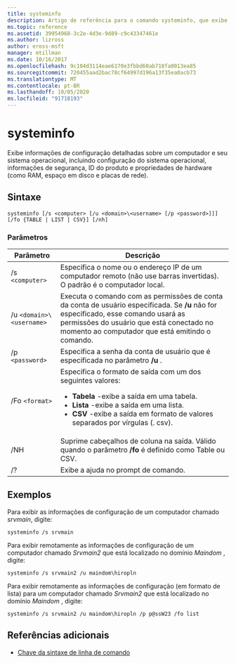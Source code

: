 ```yaml
---
title: systeminfo
description: Artigo de referência para o comando systeminfo, que exibe informações detalhadas de configuração sobre um computador e seu sistema operacional, incluindo configuração do sistema operacional, informações de segurança, ID do produto e propriedades de hardware (como RAM, espaço em disco e placas de rede).
ms.topic: reference
ms.assetid: 39954968-3c2e-4d3e-9d89-c9c43347461e
ms.author: lizross
author: eross-msft
manager: mtillman
ms.date: 10/16/2017
ms.openlocfilehash: 9c104d3114eae6170e3fbbd60ab718fa0013ea85
ms.sourcegitcommit: 720455aad2bac78cf64997d196a13f35ea0acb73
ms.translationtype: MT
ms.contentlocale: pt-BR
ms.lasthandoff: 10/05/2020
ms.locfileid: "91718193"
---
```

# <a name="systeminfo"></a>systeminfo

Exibe informações de configuração detalhadas sobre um computador e seu sistema operacional, incluindo configuração do sistema operacional, informações de segurança, ID do produto e propriedades de hardware (como RAM, espaço em disco e placas de rede).

## <a name="syntax"></a>Sintaxe

```
systeminfo [/s <computer> [/u <domain>\<username> [/p <password>]]] [/fo {TABLE | LIST | CSV}] [/nh]
```

### <a name="parameters"></a>Parâmetros

| Parâmetro | Descrição |
|--|--|
| /s `<computer>` | Especifica o nome ou o endereço IP de um computador remoto (não use barras invertidas). O padrão é o computador local. |
| /u `<domain>\<username>` | Executa o comando com as permissões de conta da conta de usuário especificada. Se **/u** não for especificado, esse comando usará as permissões do usuário que está conectado no momento ao computador que está emitindo o comando. |
| /p `<password>` | Especifica a senha da conta de usuário que é especificada no parâmetro **/u** . |
| /Fo `<format>` | Especifica o formato de saída com um dos seguintes valores:<ul><li>**Tabela** -exibe a saída em uma tabela.</li><li>**Lista** -exibe a saída em uma lista.</li><li>**CSV** -exibe a saída em formato de valores separados por vírgulas (. csv).</li></ul> |
| /NH | Suprime cabeçalhos de coluna na saída. Válido quando o parâmetro **/fo** é definido como Table ou CSV. |
| /? | Exibe a ajuda no prompt de comando. |

## <a name="examples"></a>Exemplos

Para exibir as informações de configuração de um computador chamado *srvmain*, digite:

```
systeminfo /s srvmain
```

Para exibir remotamente as informações de configuração de um computador chamado *Srvmain2* que está localizado no domínio *Maindom* , digite:

```
systeminfo /s srvmain2 /u maindom\hiropln
```

Para exibir remotamente as informações de configuração (em formato de lista) para um computador chamado *Srvmain2* que está localizado no domínio *Maindom* , digite:

```
systeminfo /s srvmain2 /u maindom\hiropln /p p@ssW23 /fo list
```

## <a name="additional-references"></a>Referências adicionais

- [Chave da sintaxe de linha de comando](command-line-syntax-key.md)
